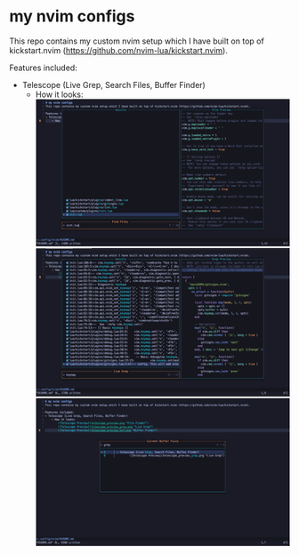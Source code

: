 # my nvim configs
This repo contains my custom nvim setup which I have built on top of kickstart.nvim (https://github.com/nvim-lua/kickstart.nvim).

Features included:
- Telescope (Live Grep, Search Files, Buffer Finder)
    - How it looks: 
        ![Telescope Preview](telescope_preview.png "File Finder") 
        ![Telescope Preview](telescope_preview_grep.png "Live Grep")
        ![Telescope Preview](telescope_preview_buf.png "Buffer Finder")
